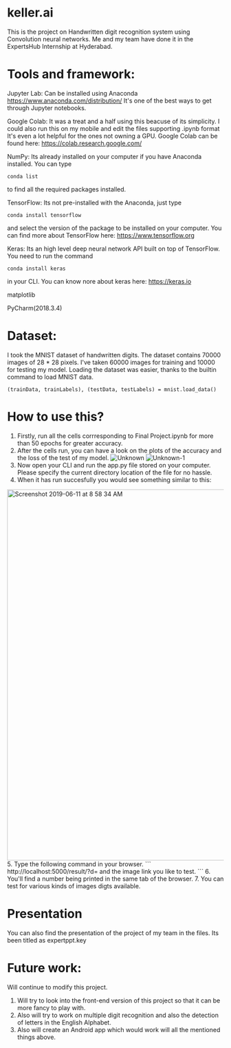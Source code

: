 # keller.ai
This is the project on Handwritten digit recognition system using Convolution neural networks. 
Me and my team have done it in the ExpertsHub Internship at Hyderabad.

# Tools and framework:
Jupyter Lab:
Can be installed using Anaconda https://www.anaconda.com/distribution/
It's one of the best ways to get through Jupyter notebooks.

Google Colab:
It was a treat and a half using this beacuse of its simplicity. I could also run this on my mobile and edit the files supporting .ipynb format
It's even a lot helpful for the ones not owning a GPU.
Google Colab can be found here: https://colab.research.google.com/

NumPy:
Its already installed on your computer if you have Anaconda installed.
You can type 
```
conda list 
```
to find all the required packages installed.

TensorFlow:
Its not pre-installed with the Anaconda, just type 
```
conda install tensorflow 
```
and select the version of the package to be installed on your computer. 
You can find more about TensorFlow here: https://www.tensorflow.org

Keras:
Its an high level deep neural network API built on top of TensorFlow.
You need to run the command 
```
conda install keras 
```
in your CLI.
You can know nore about keras here: https://keras.io

matplotlib

PyCharm(2018.3.4)

# Dataset:
I took the MNIST dataset of handwritten digits.
The dataset contains 70000 images of 28 * 28 pixels.
I've taken 60000 images for training and 10000 for testing my model.
Loading the dataset was easier, thanks to the builtin command to load MNIST data.
```
(trainData, trainLabels), (testData, testLabels) = mnist.load_data()
```

# How to use this?
1. Firstly, run all the cells corrresponding to Final Project.ipynb for more than 50 epochs for greater accuracy.
2. After the cells run, you can have a look on the plots of the accuracy and the loss of the test of my model.
![Unknown](https://user-images.githubusercontent.com/38836379/59241656-3063bf00-8c26-11e9-8e8e-1ac1a66e0eaa.png)
![Unknown-1](https://user-images.githubusercontent.com/38836379/59241654-2fcb2880-8c26-11e9-8610-a57f7ccc37f8.png)
3. Now open your CLI and run the app.py file stored on your computer. Please specify the current directory location of the file for no hassle.
4. When it has run succesfully you would see something similar to this:
<img width="862" alt="Screenshot 2019-06-11 at 8 58 34 AM" src="https://user-images.githubusercontent.com/38836379/59242061-cc41fa80-8c27-11e9-82b2-c54127e907f4.png">
5. Type the following command in your browser.
```
http://localhost:5000/result/?d= and the image link you like to test.
```
6. You'll find a number being printed in the same tab of the browser.
7. You can test for various kinds of images digts available.

# Presentation
You can also find the presentation of the project of my team in the files. Its been titled as expertppt.key

# Future work:
Will continue to modify this project.
1. Will try to look into the front-end version of this project so that it can be more fancy to play with.
2. Also will try to work on multiple digit recognition and also the detection of letters in the English Alphabet.
3. Also will create an Android app which would work will all the mentioned things above.











